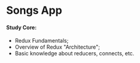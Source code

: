 # **Songs App**
#### **Study Core:**
- Redux Fundamentals;
- Overview of Redux "Architecture";
- Basic knowledge about reducers, connects, etc.